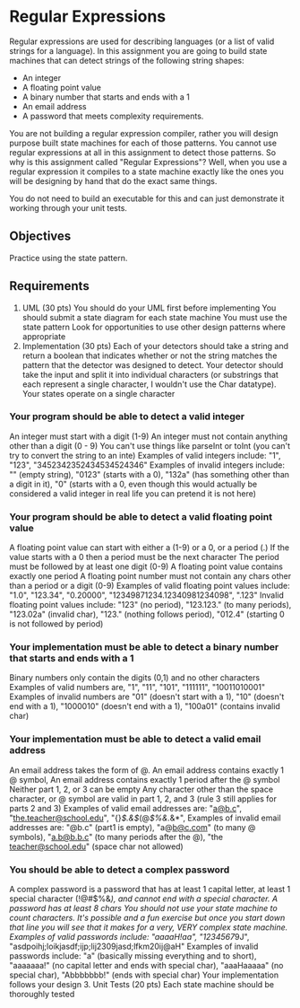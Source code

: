 # Regular Expressions
Regular expressions are used for describing languages (or a list of valid strings for a language). In this assignment you are going to build state machines that can detect strings of the following string shapes:

- An integer
- A floating point value
- A binary number that starts and ends with a 1
- An email address
- A password that meets complexity requirements.

You are not building a regular expression compiler, rather you will design purpose built state machines for each of those patterns. You cannot use regular expressions at all in this assignment to detect those patterns. So why is this assignment called "Regular Expressions"? Well, when you use a regular expression it compiles to a state machine exactly like the ones you will be designing by hand that do the exact same things.

You do not need to build an executable for this and can just demonstrate it working through your unit tests.

## Objectives
Practice using the state pattern.
## Requirements
1. UML (30 pts)
You should do your UML first before implementing
You should submit a state diagram for each state machine
You must use the state pattern
Look for opportunities to use other design patterns where appropriate
2. Implementation (30 pts)
Each of your detectors should take a string and return a boolean that indicates whether or not the string matches the pattern that the detector was designed to detect.
Your detector should take the input and split it into individual characters (or substrings that each represent a single character, I wouldn't use the Char datatype).
Your states operate on a single character 
### Your program should be able to detect a valid integer
An integer must start with a digit (1-9)
An integer must not contain anything other than a digit (0 - 9)
You can't use things like parseInt or toInt (you can't try to convert the string to an inte)
Examples of valid integers include: "1", "123", "3452342352434534524346"
Examples of invalid integers include: "" (empty string), "0123" (starts with a 0), "132a" (has something other than a digit in it), "0" (starts with a 0, even though this would actually be considered a valid integer in real life you can pretend it is not here)
### Your program should be able to detect a valid floating point value
A floating point value can start with either a (1-9) or a 0, or a period (.)
If the value starts with a 0 then a period must be the next character
The period must be followed by at least one digit (0-9)
A floating point value contains exactly one period 
A floating point number must not contain any chars other than a period or a digit (0-9)
Examples of valid floating point values include: "1.0", "123.34", "0.20000", "12349871234.12340981234098", ".123"
Invalid floating point values include: "123" (no period), "123.123." (to many periods), "123.02a" (invalid char), "123." (nothing follows period), "012.4" (starting 0 is not followed by period)
### Your implementation must be able to detect a binary number that starts and ends with a 1
Binary numbers only contain the digits (0,1) and no other characters
Examples of valid numbers are, "1", "11", "101", "111111", "10011010001"
Examples of invalid numbers are "01" (doesn't start with a 1), "10" (doesn't end with a 1), "1000010" (doesn't end with a 1), "100a01" (contains invalid char)
### Your implementation must be able to detect a valid email address
An email address takes the form of <part1>@<part2>.<part3>
An email address contains exactly 1 @ symbol, 
An email address contains exactly 1 period after the @ symbol
Neither part 1, 2, or 3 can be empty
Any character other than the space character, or @ symbol are valid in part 1, 2, and 3 (rule 3 still applies for parts 2 and 3)
Examples of valid email addresses are: "a@b.c", "the.teacher@school.edu", "{}*$.&$*(@*$%&.*&*",
Examples of invalid email addresses are: "@b.c" (part1 is empty), "a@b@c.com" (to many @ symbols), "a.b@b.b.c" (to many periods after the @), "the teacher@school.edu" (space char not allowed)
### You should be able to detect a complex password
A complex password is a password that has at least 1 capital letter, at least 1 special character (!@#$%&*), and cannot end with a special character.
A password has at least 8 chars
You should not use your state machine to count characters. It's possible and a fun exercise but once you start down that line you will see that it makes for a very, VERY complex state machine.
Examples of valid passwords include: "aaaaH!aa", "1234567*9J", "asdpoihj;loikjasdf;ijp;lij2309jasd;lfkm20ij@aH"
Examples of invalid passwords include: "a" (basically missing everything and to short), "aaaaaaa!" (no capital letter and ends with special char), "aaaHaaaaa" (no special char), "Abbbbbbb!" (ends with special char)
Your implementation follows your design
3. Unit Tests (20 pts)
Each state machine should be thoroughly tested

